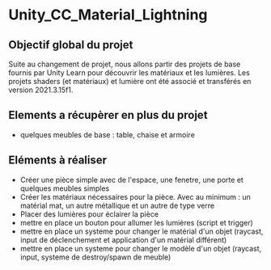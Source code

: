 # Unity_CC_Material_Lightning

## Objectif global du projet

Suite au changement de projet, nous allons partir des projets de base fournis par Unity Learn pour découvrir les matériaux et les lumières.
Les projets shaders (et matériaux) et lumière ont été associé et transférés en version 2021.3.15f1.

## Elements a récupèrer en plus du projet

- quelques meubles de base : table, chaise et armoire

## Eléments à réaliser

- Créer une pièce simple avec de l'espace, une fenetre, une porte et quelques meubles simples
- Créer les matériaux nécessaires pour la pièce. Avec au minimum : un matérial mat, un autre métallique et un autre de type verre
- Placer des lumières pour éclairer la pièce
- mettre en place un bouton pour allumer les lumières (script et trigger)
- mettre en place un systeme pour changer le matérial d'un objet (raycast, input de déclenchement et application d'un matérial différent)
- mettre en place un systeme pour changer le modèle d'un objet (raycast, input, systeme de destroy/spawn de meuble)
